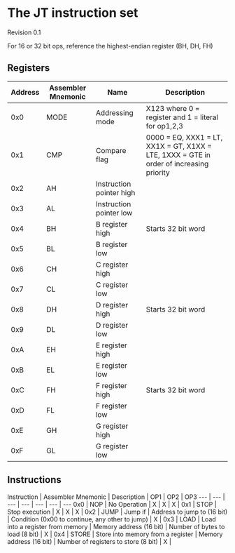The JT instruction set
===
Revision 0.1

For 16 or 32 bit ops, reference the highest-endian register (BH, DH, FH)

Registers
---
Address | Assembler Mnemonic | Name | Description
--- | --- | --- | ---
0x0 | MODE | Addressing mode | X123 where 0 = register and 1 = literal for op1,2,3
0x1 | CMP | Compare flag | 0000 = EQ, XXX1 = LT, XX1X = GT, X1XX = LTE, 1XXX = GTE in order of increasing priority
0x2 | AH | Instruction pointer high |
0x3 | AL | Instruction pointer low |
0x4 | BH | B register high | Starts 32 bit word
0x5 | BL | B register low | 
0x6 | CH | C register high |
0x7 | CL | C register low | 
0x8 | DH | D register high | Starts 32 bit word
0x9 | DL | D register low | 
0xA | EH | E register high |
0xB | EL | E register low | 
0xC | FH | F register high | Starts 32 bit word
0xD | FL | F register low | 
0xE | GH | G register high |
0xF | GL | G register low | 


Instructions
---
Instruction | Assembler Mnemonic | Description | OP1 | OP2 | OP3
--- | --- | --- | --- | --- | --- | ---
0x0 | NOP | No Operation | X | X | X |
0x1 | STOP | Stop execution | X | X | X |
0x2 | JUMP | Jump if | Address to jump to (16 bit) | Condition (0x00 to continue, any other to jump) | X |
0x3 | LOAD | Load into a register from memory | Memory address (16 bit) | Number of bytes to load (8 bit) | X |
0x4 | STORE | Store into memory from a register | Memory address (16 bit) | Number of registers to store (8 bit) | X |